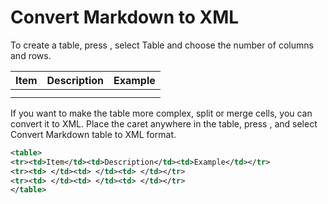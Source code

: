 # Convert Markdown to XML

To create a table, press <shortcut key="Generate"/>, select
<control>Table</control> and choose the number of columns and rows. 

| Item | Description | Example |
|------|-------------|---------|
|      |             |         |
|      |             |         |


If you want to make the table more complex, split or merge cells, you can convert it to XML.
Place the caret anywhere in the table, press <shortcut key="ShowIntentionActions"/>,
and select <control>Convert Markdown table to XML format</ui-path>.

```xml
<table>
<tr><td>Item</td><td>Description</td><td>Example</td></tr>
<tr><td> </td><td> </td><td> </td></tr>
<tr><td> </td><td> </td><td> </td></tr>
</table>
```